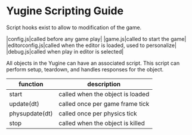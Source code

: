 # Yugine Scripting Guide

Script hooks exist to allow to modification of the game.

|config.js|called before any game play|
|game.js|called to start the game|
|editorconfig.js|called when the editor is loaded, used to personalize|
|debug.js|called when play in editor is selected|

All objects in the Yugine can have an associated script. This script can perform setup, teardown, and handles responses for the object.

|function|description|
|---|---|
|start|called when the object is loaded|
|update(dt)|called once per game frame tick|
|physupdate(dt)|called once per physics tick|
|stop|called when the object is killed|